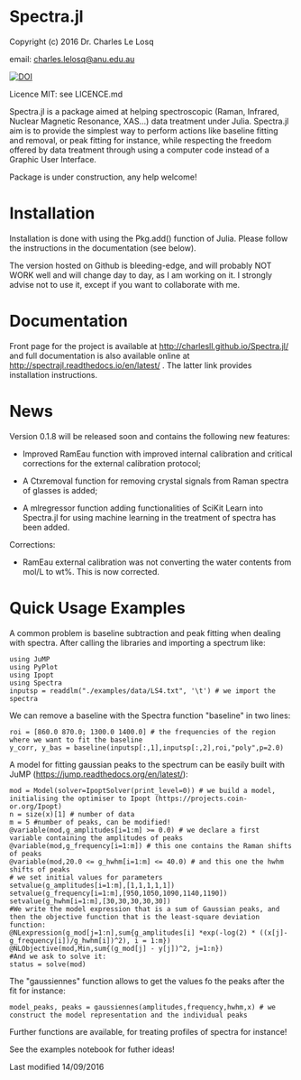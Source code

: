 # Spectra.jl

Copyright (c) 2016 Dr. Charles Le Losq

email: charles.lelosq@anu.edu.au

[![DOI](https://zenodo.org/badge/doi/10.5281/zenodo.53940.svg)](http://dx.doi.org/10.5281/zenodo.53940)

Licence MIT: see LICENCE.md

Spectra.jl is a package aimed at helping spectroscopic (Raman, Infrared, Nuclear Magnetic Resonance, XAS...) data treatment under Julia. Spectra.jl aim is to provide the simplest way to perform actions like baseline fitting and removal, or peak fitting for instance, while respecting the freedom offered by data treatment through using a computer code instead of a Graphic User Interface.

Package is under construction, any help welcome!

# Installation

Installation is done with using the Pkg.add() function of Julia. Please follow the instructions in the documentation (see below). 

The version hosted on Github is bleeding-edge, and will probably NOT WORK well and will change day to day, as I am working on it. I strongly advise not to use it, except if you want to collaborate with me.

# Documentation

Front page for the project is available at http://charlesll.github.io/Spectra.jl/ and full documentation is also available online at http://spectrajl.readthedocs.io/en/latest/ . The latter link provides installation instructions.

# News

Version 0.1.8 will be released soon and contains the following new features:

- Improved RamEau function with improved internal calibration and critical corrections for the external calibration protocol;

- A Ctxremoval function for removing crystal signals from Raman spectra of glasses is added;

- A mlregressor function adding functionalities of SciKit Learn into Spectra.jl for using machine learning in the treatment of spectra has been added.

Corrections:

- RamEau external calibration was not converting the water contents from mol/L to wt%. This is now corrected.


# Quick Usage Examples

A common problem is baseline subtraction and peak fitting when dealing with spectra. After calling the libraries and importing a spectrum like:


	using JuMP
	using PyPlot
	using Ipopt
	using Spectra
	inputsp = readdlm("./examples/data/LS4.txt", '\t') # we import the spectra


We can remove a baseline with the Spectra function "baseline" in two lines:

	roi = [860.0 870.0; 1300.0 1400.0] # the frequencies of the region where we want to fit the baseline
	y_corr, y_bas = baseline(inputsp[:,1],inputsp[:,2],roi,"poly",p=2.0)

A model for fitting gaussian peaks to the spectrum can be easily built with JuMP (https://jump.readthedocs.org/en/latest/):

	mod = Model(solver=IpoptSolver(print_level=0)) # we build a model, initialising the optimiser to Ipopt (https://projects.coin-or.org/Ipopt)
	n = size(x)[1] # number of data
	m = 5 #number of peaks, can be modified!
	@variable(mod,g_amplitudes[i=1:m] >= 0.0) # we declare a first variable containing the amplitudes of peaks
	@variable(mod,g_frequency[i=1:m]) # this one contains the Raman shifts of peaks
	@variable(mod,20.0 <= g_hwhm[i=1:m] <= 40.0) # and this one the hwhm shifts of peaks
	# we set initial values for parameters
	setvalue(g_amplitudes[i=1:m],[1,1,1,1,1])
	setvalue(g_frequency[i=1:m],[950,1050,1090,1140,1190])
	setvalue(g_hwhm[i=1:m],[30,30,30,30,30])
	#We write the model expression that is a sum of Gaussian peaks, and then the objective function that is the least-square deviation function:
	@NLexpression(g_mod[j=1:n],sum{g_amplitudes[i] *exp(-log(2) * ((x[j]-g_frequency[i])/g_hwhm[i])^2), i = 1:m})
	@NLObjective(mod,Min,sum{(g_mod[j] - y[j])^2, j=1:n})
	#And we ask to solve it:
	status = solve(mod)


The "gaussiennes" function allows to get the values fo the peaks after the fit for instance:

	model_peaks, peaks = gaussiennes(amplitudes,frequency,hwhm,x) # we construct the model representation and the individual peaks

Further functions are available, for treating profiles of spectra for instance!

See the examples notebook for futher ideas!

Last modified 14/09/2016
